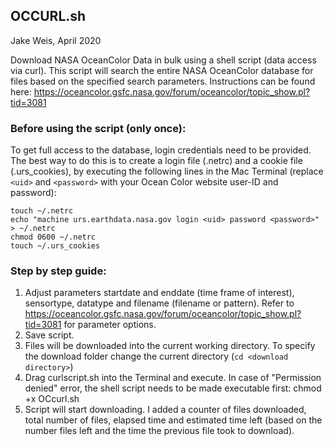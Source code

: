 ## OCCURL.sh 
Jake Weis, April 2020

Download NASA OceanColor Data in bulk using a shell script (data access via curl). This script will search the entire NASA OceanColor database for files based on the specified search parameters. Instructions can be found here: https://oceancolor.gsfc.nasa.gov/forum/oceancolor/topic_show.pl?tid=3081

### Before using the script (only once):
To get full access to the database, login credentials need to be provided. The best way to do this is to create a login file (.netrc) and a cookie file (.urs_cookies), by executing the following lines in the Mac Terminal (replace `<uid>` and `<password>` with your Ocean Color website user-ID and password):

    touch ~/.netrc
    echo "machine urs.earthdata.nasa.gov login <uid> password <password>" > ~/.netrc
    chmod 0600 ~/.netrc
    touch ~/.urs_cookies


### Step by step guide:
1. Adjust parameters startdate and enddate (time frame of interest), sensortype, datatype and filename (filename or pattern). Refer to https://oceancolor.gsfc.nasa.gov/forum/oceancolor/topic_show.pl?tid=3081 for parameter options.
2. Save script.
3. Files will be downloaded into the current working directory. To specify the download folder change the current directory (`cd <download directory>`)
4. Drag curlscript.sh into the Terminal and execute. In case of "Permission denied" error, the shell script needs to be made executable first: chmod +x OCcurl.sh
5. Script will start downloading. I added a counter of files downloaded, total number of files, elapsed time and estimated time left (based on the number files left and the time the previous file took to download).
